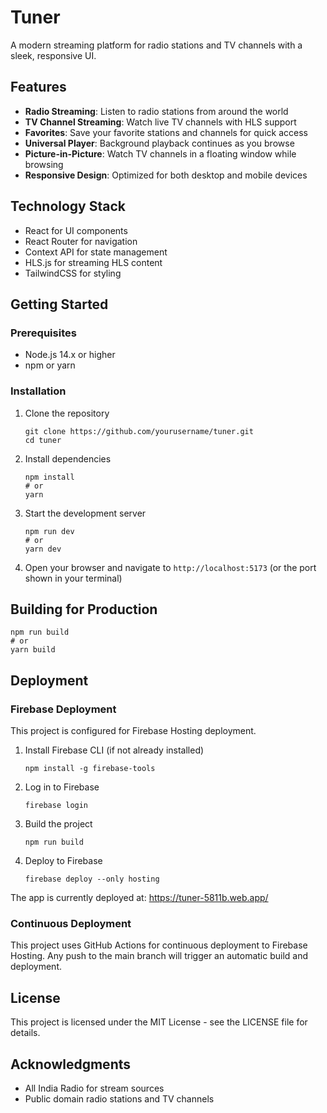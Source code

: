 # Tuner

A modern streaming platform for radio stations and TV channels with a sleek, responsive UI.

## Features

- **Radio Streaming**: Listen to radio stations from around the world
- **TV Channel Streaming**: Watch live TV channels with HLS support
- **Favorites**: Save your favorite stations and channels for quick access
- **Universal Player**: Background playback continues as you browse
- **Picture-in-Picture**: Watch TV channels in a floating window while browsing
- **Responsive Design**: Optimized for both desktop and mobile devices

## Technology Stack

- React for UI components
- React Router for navigation
- Context API for state management
- HLS.js for streaming HLS content
- TailwindCSS for styling

## Getting Started

### Prerequisites

- Node.js 14.x or higher
- npm or yarn

### Installation

1. Clone the repository
   ```
   git clone https://github.com/yourusername/tuner.git
   cd tuner
   ```

2. Install dependencies
   ```
   npm install
   # or 
   yarn
   ```

3. Start the development server
   ```
   npm run dev
   # or
   yarn dev
   ```

4. Open your browser and navigate to `http://localhost:5173` (or the port shown in your terminal)

## Building for Production

```
npm run build
# or
yarn build
```

## Deployment

### Firebase Deployment

This project is configured for Firebase Hosting deployment.

1. Install Firebase CLI (if not already installed)
   ```
   npm install -g firebase-tools
   ```

2. Log in to Firebase
   ```
   firebase login
   ```

3. Build the project
   ```
   npm run build
   ```

4. Deploy to Firebase
   ```
   firebase deploy --only hosting
   ```

The app is currently deployed at: https://tuner-5811b.web.app/

### Continuous Deployment

This project uses GitHub Actions for continuous deployment to Firebase Hosting. Any push to the main branch will trigger an automatic build and deployment.

## License

This project is licensed under the MIT License - see the LICENSE file for details.

## Acknowledgments

- All India Radio for stream sources
- Public domain radio stations and TV channels
